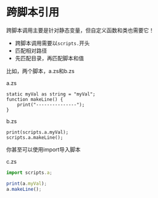 # 跨脚本引用



跨脚本调用主要是针对静态变量，但自定义函数和类也需要它！

* 跨脚本调用需要以`scripts.`开头
* 匹配相对路径
* 先匹配目录，再匹配脚本和值

比如，两个脚本，a.zs和b.zs

a.zs

```text
static myVal as string = "myVal";
function makeLine() {
    print("---------------");
}
```

b.zs

```text
print(scripts.a.myVal);
scripts.a.makeLine();
```

你甚至可以使用import导入脚本

c.zs

```javascript
import scripts.a;

print(a.myVal);
a.makeLine();
```



